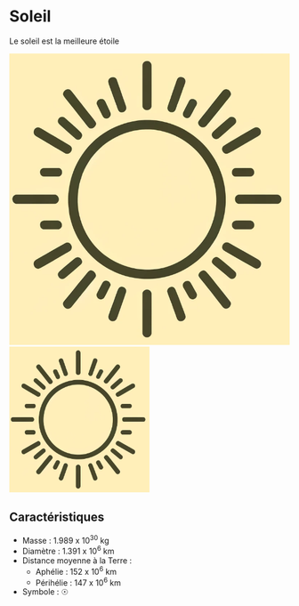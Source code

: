 # Soleil

Le soleil est la meilleure étoile

![Icone de soleil](soleil.png)
<img src="soleil.png" width="50%" alt="Icone de soleil"> 

## Caractéristiques

- Masse : 1.989 x 10<sup>30</sup> kg
- Diamètre : 1.391 x 10<sup>6</sup> km
- Distance moyenne à la Terre :
  - Aphélie : 152 x 10<sup>6</sup> km
  - Périhélie : 147 x 10<sup>6</sup> km
- Symbole : ☉

